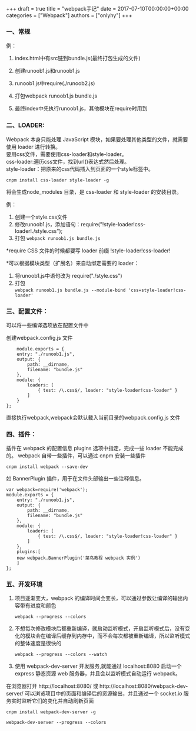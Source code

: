 +++
draft = true
title = "webpack手记"
date = 2017-07-10T00:00:00+00:00
categories = ["Webpack"]
authors = ["onlyhy"]
+++  

### 一、常规
例：

1. index.html中有src链到bundle.js(最终打包生成的文件)

2. 创建runoob1.js和runoob1.js

3. runoob1.js中require(./runoob2.js)

4. 打包webpack runoob1.js bundle.js  

5. 最终index中先执行runoob1.js，其他模块在require时用到 



### 二、LOADER:

Webpack 本身只能处理 JavaScript 模块，如果要处理其他类型的文件，就需要使用 loader 进行转换。  
要用css文件，需要使用css-loader和style-loader。  
css-loader:遍历css文件，找到url()表达式然后处理。  
style-loader：把原来的css代码插入到页面的一个style标签中。

`cnpm install css-loader style-loader -g `  

将会生成node_modules 目录，是 css-loader 和 style-loader 的安装目录。


例：

1. 创建一个style.css文件  
2. 修改runoob1.js，添加语句：require("!style-loader!css-loader!./style.css");
3. 打包  `webpack runoob1.js bundle.js`

*require CSS 文件的时候都要写 loader 前缀 !style-loader!css-loader!

*可以根据模块类型（扩展名）来自动绑定需要的 loader：
  
 1. 将runoob1.js中语句改为 require("./style.css")
 2. 打包  
 `webpack runoob1.js bundle.js --module-bind 'css=style-loader!css-loader'`


### 三、配置文件：
可以将一些编译选项放在配置文件中  

创建webpack.config.js 文件
    
        module.exports = {
        entry: "./runoob1.js",
        output: {
            path: __dirname,
            filename: "bundle.js"
        },
        module: {
            loaders: [
                { test: /\.css$/, loader: "style-loader!css-loader" }
            ]
        }
    };

直接执行webpack,webpack会默认载入当前目录的webpack.config.js 文件

### 四、插件：
插件在 webpack 的配置信息 plugins 选项中指定，完成一些 loader 不能完成的。
webpack 自带一些插件，可以通过 cnpm 安装一些插件

`cnpm install webpack --save-dev ` 

如 BannerPlugin 插件，用于在文件头部输出一些注释信息。

    var webpack=require('webpack');
    module.exports = {
        entry: "./runoob1.js",
        output: {
            path: __dirname,
            filename: "bundle.js"
        },
        module: {
            loaders: [
                { test: /\.css$/, loader: "style-loader!css-loader" }
            ]
        },
        plugins:[
        new webpack.BannerPlugin('菜鸟教程 webpack 实例')
        ]
    };

### 五、开发环境
1. 项目逐渐变大，webpack 的编译时间会变长，可以通过参数让编译的输出内容带有进度和颜色
     
     `webpack --progress --colors`

2. 不想每次修改模块后都重新编译，就启动监听模式，开启监听模式后，没有变化的模块会在编译后缓存到内存中，而不会每次都被重新编译，所以监听模式的整体速度是很快的
  
     `webpack --progress --colors --watch`  


3. 使用 webpack-dev-server 开发服务,就能通过 localhost:8080 启动一个 express 静态资源 web 服务器，并且会以监听模式自动运行 webpack。  
   
在浏览器打开 http://localhost:8080/ 或 http://localhost:8080/webpack-dev-server/ 可以浏览项目中的页面和编译后的资源输出，并且通过一个 socket.io 服务实时监听它们的变化并自动刷新页面

`cnpm install webpack-dev-server -g`

`webpack-dev-server --progress --colors`














